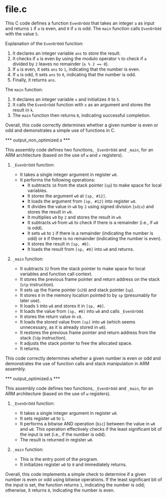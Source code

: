 # file.c

This C code defines a function `EvenOrOdd` that takes an integer `a` as input and returns `1` if `a` is even, and `0` if `a` is odd. The `main` function calls `EvenOrOdd` with the value `5`.

Explanation of the `EvenOrOdd` function:
1. It declares an integer variable `ans` to store the result.
2. It checks if `a` is even by using the modulo operator `%` to check if `a` divided by `2` leaves no remainder (`a % 2 == 0`).
3. If `a` is even, it sets `ans` to `1`, indicating that the number is even.
4. If `a` is odd, it sets `ans` to `0`, indicating that the number is odd.
5. Finally, it returns `ans`.

The `main` function:
1. It declares an integer variable `x` and initializes it to `5`.
2. It calls the `EvenOrOdd` function with `x` as an argument and stores the result in `k`.
3. The `main` function then returns `0`, indicating successful completion.

Overall, this code correctly determines whether a given number is even or odd and demonstrates a simple use of functions in C.


*** output_non_optimized.s ***


This assembly code defines two functions, `_EvenOrOdd` and `_main`, for an ARM architecture (based on the use of `w` and `x` registers).

1. `_EvenOrOdd` function:
   - It takes a single integer argument in register `w0`.
   - It performs the following operations:
     - It subtracts `16` from the stack pointer (`sp`) to make space for local variables.
     - It stores the argument `w0` at `[sp, #12]`.
     - It loads the argument from `[sp, #12]` into register `w8`.
     - It divides the value in `w8` by `2` using signed division (`sdiv`) and stores the result in `w9`.
     - It multiplies `w9` by `2` and stores the result in `w9`.
     - It subtracts `w9` from `w8` to check if there is a remainder (i.e., if `w8` is odd).
     - It sets `w8` to `1` if there is a remainder (indicating the number is odd) or `0` if there is no remainder (indicating the number is even).
     - It stores the result in `[sp, #8]`.
     - It loads the result from `[sp, #8]` into `w0` and returns.

2. `_main` function:
   - It subtracts `32` from the stack pointer to make space for local variables and function call context.
   - It stores the previous frame pointer and return address on the stack (`stp` instruction).
   - It sets up the frame pointer (`x29`) and stack pointer (`sp`).
   - It stores `0` in the memory location pointed to by `sp` (presumably for later use).
   - It loads `5` into `w8` and stores it in `[sp, #8]`.
   - It loads the value from `[sp, #8]` into `w0` and calls `_EvenOrOdd`.
   - It stores the return value in `x8`.
   - It loads the stored value from `[sp]` into `w0` (which seems unnecessary, as it is already stored in `w8`).
   - It restores the previous frame pointer and return address from the stack (`ldp` instruction).
   - It adjusts the stack pointer to free the allocated space.
   - It returns.

This code correctly determines whether a given number is even or odd and demonstrates the use of function calls and stack manipulation in ARM assembly.


***  output_optimized.s ***

This assembly code defines two functions, `_EvenOrOdd` and `_main`, for an ARM architecture (based on the use of `w` registers).

1. `_EvenOrOdd` function:
   - It takes a single integer argument in register `w0`.
   - It sets register `w8` to `1`.
   - It performs a bitwise AND operation (`bic`) between the value in `w0` and `w8`. This operation effectively checks if the least significant bit of the input is set (i.e., if the number is odd).
   - The result is returned in register `w0`.

2. `_main` function:
   - This is the entry point of the program.
   - It initializes register `w0` to `0` and immediately returns.

Overall, this code implements a simple check to determine if a given number is even or odd using bitwise operations. If the least significant bit of the input is set, the function returns `1`, indicating the number is odd; otherwise, it returns `0`, indicating the number is even.